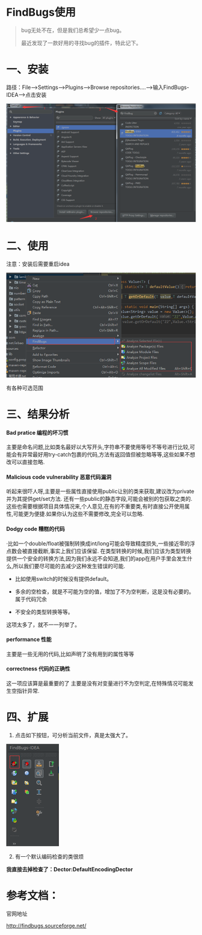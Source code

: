# FindBugs使用

> bug无处不在，但是我们总希望少一点bug。
>
> 最近发现了一款好用的寻找bug的插件，特此记下。

# 一、安装

路径：File-->Settings-->Plugins-->Browse repositories....-->输入FindBugs-IDEA-->点击安装

![img](FindBugs.assets/896610-20170712113756447-1360187272.png)

 

# 二、使用

注意：安装后需要重启idea

![img](FindBugs.assets/896610-20170712114118228-1215935346.png)

 

有各种可选范围



# 三、结果分析

#### Bad pratice 编程的坏习惯 

主要是命名问题,比如类名最好以大写开头,字符串不要使用等号不等号进行比较,可能会有异常最好用try-catch包裹的代码,方法有返回值但被忽略等等,这些如果不想改可以直接忽略.

#### Malicious code vulnerability 恶意代码漏洞 

听起来很吓人呀,主要是一些属性直接使用public让别的类来获取,建议改为private并为其提供get/set方法. 
还有一些public的静态字段,可能会被别的包获取之类的. 
这些也需要根据项目具体情况来,个人意见,在有的不重要类,有时直接公开使用属性,可能更为便捷.如果你认为这些不需要修改,完全可以忽略.

#### Dodgy code 糟糕的代码 

·比如一个double/float被强制转换成int/long可能会导致精度损失,一些接近零的浮点数会被直接截断,事实上我们应该保留. 
在类型转换的时候,我们应该为类型转换提供一个安全的转换方法,因为我们永远不会知道,我们的app在用户手里会发生什么,所以我们要尽可能的去减少这种发生错误的可能.

- 比如使用switch的时候没有提供default。

- 多余的空检查，就是不可能为空的值，增加了不为空判断，这是没有必要的。属于代码冗余

- 不安全的类型转换等等。 

这项太多了，就不一一列举了。

#### performance 性能 

主要是一些无用的代码,比如声明了没有用到的属性等等

#### correctness 代码的正确性 

这一项应该算是最重要的了 
主要是没有对变量进行不为空判定,在特殊情况可能发生空指针异常.



# 四、扩展

1. 点击如下按钮，可分析当前文件，真是太强大了。

![img](FindBugs.assets/896610-20170715172102556-1885634843.png)

2. 有一个默认编码检查的类很烦

**我直接去掉检查了：Dector:DefaultEncodingDector**



# 参考文档：

官网地址

http://findbugs.sourceforge.net/